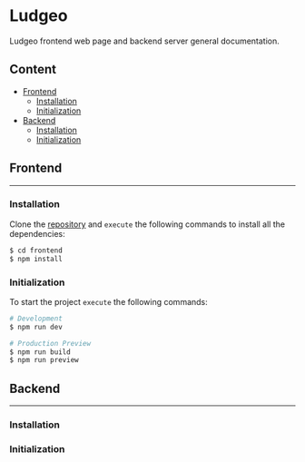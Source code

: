 # Ludgeo <!-- omit in toc -->

Ludgeo frontend web page and backend server general documentation.

## Content <!-- omit in toc -->

- [Frontend](#frontend)
  - [Installation](#installation)
  - [Initialization](#initialization)
- [Backend](#backend)
  - [Installation](#installation-1)
  - [Initialization](#initialization-1)

## Frontend

---

### Installation

Clone the [repository](https://github.com/Ludgeo/ludgeo.git) and `execute` the following commands to install all the dependencies:

```bash
$ cd frontend
$ npm install
```

### Initialization

To start the project `execute` the following commands:

```bash
# Development
$ npm run dev

# Production Preview
$ npm run build
$ npm run preview
```

## Backend

---

### Installation

### Initialization
